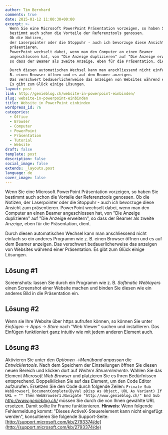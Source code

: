```yaml
---
author: Tim Bernhard
comments: true
date: 2015-01-12 11:00:30+00:00
excerpt: >-
  Wenn Sie eine Microsoft PowerPoint Präsentation vorzeigen, so haben Sie
  bestimmt auch schon die Vorteile der Referenztools genossen.
  Ob die Notizen,
  der Laserpointer oder die Stoppuhr - auch ich bevorzuge diese Ansicht zum
  präsentieren.
  PowerPoint wechselt dabei, wenn man den Computer an einen Beamer
  angeschlossen hat, von "Die Anzeige duplizieren" auf "Die Anzeige erweitern",
  so dass der Beamer als zweite Anzeige, eben für die Präsentation, dient.

  Durch diesen automatischen Wechsel kann man anschliessend nicht einfach so ein anderes Programm wie z.
  B. einen Browser öffnen und es auf dem Beamer anzeigen.
  Das verschwert bedauerlicherweise das anzeigen von Websites während einer Präsentation.
  Es gibt zum Glück einige Lösungen.
layout: post
link: http://genieblog.ch/website-in-powerpoint-einbinden/
slug: website-in-powerpoint-einbinden
title: Website in PowerPoint einbinden
wordpress_id: 76
categories:
  - Office
  - Browser 
  - Computer
  - PowerPoint 
  - Präsentation 
  - Tutorial 
  - Website
draft: false
template: post
description: false
social_image: false
extends: _layouts.post
language: de
cover_image: false
---
```


Wenn Sie eine Microsoft PowerPoint Präsentation vorzeigen, so haben Sie bestimmt auch schon die Vorteile der Referenztools genossen.
Ob die Notizen, der Laserpointer oder die Stoppuhr - auch ich bevorzuge diese Ansicht zum präsentieren.
PowerPoint wechselt dabei, wenn man den Computer an einen Beamer angeschlossen hat, von "Die Anzeige duplizieren" auf "Die Anzeige erweitern", so dass der Beamer als zweite Anzeige, eben für die Präsentation, dient.

Durch diesen automatischen Wechsel kann man anschliessend nicht einfach so ein anderes Programm wie z.
B. einen Browser öffnen und es auf dem Beamer anzeigen.
Das verschwert bedauerlicherweise das anzeigen von Websites während einer Präsentation.
Es gibt zum Glück einige Lösungen.

## Lösung #1

Screenshots: lassen Sie durch ein Programm wie z.
B. _Softmatic Weblayers_ einen Screenshot einer Website machen und binden Sie diesen wie ein anderes Bild in die Präsentation ein.

## Lösung #2

Wenn sie Ihre Website über https aufrufen können, so können Sie unter _Einfügen_ -> _Apps_ -> _Store_ nach "Web Viewer" suchen und installieren.
Das Einfügen funktioniert ganz intuitiv wie mit jedem anderen Element auch.

## Lösung #3

Aktivieren Sie unter den _Optionen_ ->_Menüband anpassen_ die _Entwicklertools_. Nach dem Speichern der Einstellungen öffnen Sie diesen neuen Bereich und klicken dort auf _Weitere Steuerelemente_. Wählen Sie das Element _Microsoft Web Browser_ und platzieren Sie es Ihren Bedürfnissen entsprechend.
Doppelklicken Sie auf das Element, um den Code Editor aufzurufen.
Ersetzen Sie den Code durch folgende Zeilen:
`Private Sub WebBrowser1_DocumentComplete(ByVal pDisp As Object, URL As Variant)
If URL = "" Then WebBrowser1.Navigate "http://www.genieblog.ch/"
End Sub`
_http://www.genieblog.ch/_ müssen Sie durch die von Ihnen gewählte URL ersetzen.
Damit sollte Ihr Frame funktionieren.
**Hinweis**: Wenn folgende Fehlermeldung kommt: "Dieses ActiveX-Steuerelement kann nicht eingefügt werden", konsultieren Sie folgende Support-Seite: [http://support.microsoft.com/kb/2793374/de](http://support.microsoft.com/kb/2793374/de)
